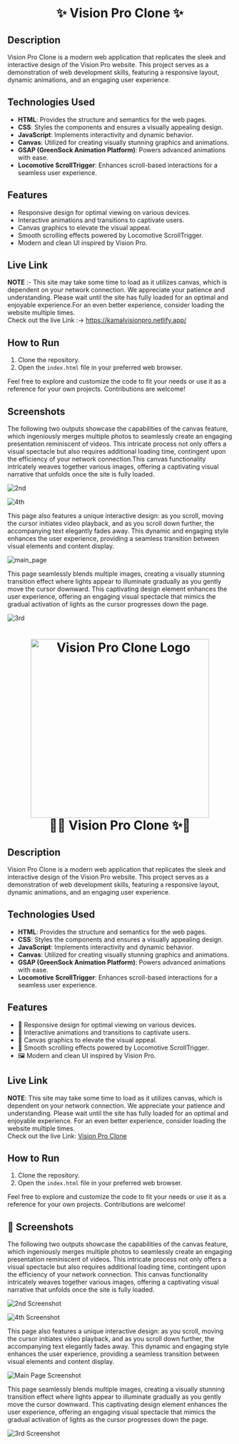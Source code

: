<h1 align="center">
       ✨  Vision Pro Clone  ✨
</h1>

## Description

Vision Pro Clone is a modern web application that replicates the sleek and interactive design of the Vision Pro website. This project serves as a demonstration of web development skills, featuring a responsive layout, dynamic animations, and an engaging user experience.


## Technologies Used

- **HTML**: Provides the structure and semantics for the web pages.
- **CSS**: Styles the components and ensures a visually appealing design.
- **JavaScript**: Implements interactivity and dynamic behavior.
- **Canvas**: Utilized for creating visually stunning graphics and animations.
- **GSAP (GreenSock Animation Platform)**: Powers advanced animations with ease.
- **Locomotive ScrollTrigger**: Enhances scroll-based interactions for a seamless user experience.


## Features

- Responsive design for optimal viewing on various devices.
- Interactive animations and transitions to captivate users.
- Canvas graphics to elevate the visual appeal.
- Smooth scrolling effects powered by Locomotive ScrollTrigger.
- Modern and clean UI inspired by Vision Pro.


## Live Link

**NOTE** :- This site may take some time to load as it utilizes canvas, which is dependent on your network connection. We appreciate your patience and understanding. Please wait until the site has fully loaded               for an optimal and enjoyable experience.For an even better experience, consider loading the website multiple times.<br>
            Check out the live Link :-> https://kamalvisionpro.netlify.app/

## How to Run


1. Clone the repository.
2. Open the `index.html` file in your preferred web browser.

Feel free to explore and customize the code to fit your needs or use it as a reference for your own projects. Contributions are welcome!


## Screenshots

The following two outputs showcase the capabilities of the canvas feature, which ingeniously merges multiple photos to seamlessly create an engaging presentation reminiscent of videos. This intricate process not only offers a visual spectacle but also requires additional loading time, contingent upon the efficiency of your network connection.This canvas functionality intricately weaves together various images, offering a captivating visual narrative that unfolds once the site is fully loaded.

![2nd](https://github.com/Kamu08/Vision_Pro/assets/87929852/8067bfec-b559-498a-abbe-92c8857c9588)

![4th](https://github.com/Kamu08/Vision_Pro/assets/87929852/e797c825-b5af-4af6-9d1c-0549d479e981)

This page also features a unique interactive design: as you scroll, moving the cursor initiates video playback, and as you scroll down further, the accompanying text elegantly fades away. This dynamic and engaging style enhances the user experience, providing a seamless transition between visual elements and content display.

![main_page](https://github.com/Kamu08/Vision_Pro/assets/87929852/12de36aa-0b78-4101-9afe-b6952b142dcb)

This page seamlessly blends multiple images, creating a visually stunning transition effect where lights appear to illuminate gradually as you gently move the cursor downward. This captivating design element enhances the user experience, offering an engaging visual spectacle that mimics the gradual activation of lights as the cursor progresses down the page.

![3rd](https://github.com/Kamu08/Vision_Pro/assets/87929852/dfb8af3a-a442-42ff-9a36-000886e1208a)


<h1 align="center">
   <img src="https://your-logo-url.png" alt="Vision Pro Clone Logo" width="400">
   <br>
   🚀✨ Vision Pro Clone ✨🚀
</h1>

## Description

Vision Pro Clone is a modern web application that replicates the sleek and interactive design of the Vision Pro website. This project serves as a demonstration of web development skills, featuring a responsive layout, dynamic animations, and an engaging user experience.

## Technologies Used

- **HTML**: Provides the structure and semantics for the web pages.
- **CSS**: Styles the components and ensures a visually appealing design.
- **JavaScript**: Implements interactivity and dynamic behavior.
- **Canvas**: Utilized for creating visually stunning graphics and animations.
- **GSAP (GreenSock Animation Platform)**: Powers advanced animations with ease.
- **Locomotive ScrollTrigger**: Enhances scroll-based interactions for a seamless user experience.

## Features

- 📱 Responsive design for optimal viewing on various devices.
- 🌈 Interactive animations and transitions to captivate users.
- 🎨 Canvas graphics to elevate the visual appeal.
- 🚀 Smooth scrolling effects powered by Locomotive ScrollTrigger.
- 🖼️ Modern and clean UI inspired by Vision Pro.

## Live Link

**NOTE**: This site may take some time to load as it utilizes canvas, which is dependent on your network connection. We appreciate your patience and understanding. Please wait until the site has fully loaded for an optimal and enjoyable experience. For an even better experience, consider loading the website multiple times.<br>
Check out the live Link: [Vision Pro Clone](https://kamalvisionpro.netlify.app/)

## How to Run

1. Clone the repository.
2. Open the `index.html` file in your preferred web browser.

Feel free to explore and customize the code to fit your needs or use it as a reference for your own projects. Contributions are welcome!

## 🌟 Screenshots

The following two outputs showcase the capabilities of the canvas feature, which ingeniously merges multiple photos to seamlessly create an engaging presentation reminiscent of videos. This intricate process not only offers a visual spectacle but also requires additional loading time, contingent upon the efficiency of your network connection. This canvas functionality intricately weaves together various images, offering a captivating visual narrative that unfolds once the site is fully loaded.

![2nd Screenshot](https://github.com/Kamu08/Vision_Pro/assets/87929852/8067bfec-b559-498a-abbe-92c8857c9588)

![4th Screenshot](https://github.com/Kamu08/Vision_Pro/assets/87929852/e797c825-b5af-4af6-9d1c-0549d479e981)

This page also features a unique interactive design: as you scroll, moving the cursor initiates video playback, and as you scroll down further, the accompanying text elegantly fades away. This dynamic and engaging style enhances the user experience, providing a seamless transition between visual elements and content display.

![Main Page Screenshot](https://github.com/Kamu08/Vision_Pro/assets/87929852/12de36aa-0b78-4101-9afe-b6952b142dcb)

This page seamlessly blends multiple images, creating a visually stunning transition effect where lights appear to illuminate gradually as you gently move the cursor downward. This captivating design element enhances the user experience, offering an engaging visual spectacle that mimics the gradual activation of lights as the cursor progresses down the page.

![3rd Screenshot](https://github.com/Kamu08/Vision_Pro/assets/87929852/dfb8af3a-a442-42ff-9a36-000886e1208a)

